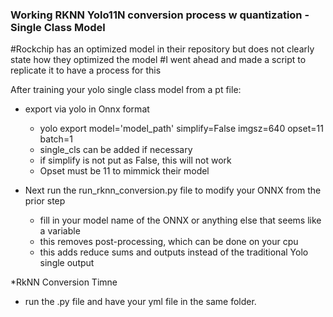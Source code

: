 ### Working RKNN Yolo11N conversion process w quantization - Single Class Model
#Rockchip has an optimized model in their repository but does not clearly state how they optimized the model
#I went ahead and made a script to replicate it to have a process for this

After training your yolo single class model from a pt file:
* export via yolo in Onnx format
    - yolo export model='model_path' simplify=False imgsz=640 opset=11 batch=1
    - single_cls can be added if necessary
    - if simplify is not put as False, this will not work
    - Opset must be 11 to mimmick their model

* Next run the run_rknn_conversion.py file to modify your ONNX from the prior step
    - fill in your model name of the ONNX or anything else that seems like a variable
    - this removes post-processing, which can be done on your cpu
    - this adds reduce sums and outputs instead of the traditional Yolo single output

 *RkNN Conversion Timne
   - run the .py file and have your yml file in the same folder.
